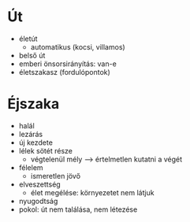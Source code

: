 # Út
- életút
	- automatikus (kocsi, villamos)
- belső út
- emberi önsorsirányítás: van-e
- életszakasz (fordulópontok)
# Éjszaka
- halál
- lezárás
- új kezdete
- lélek sötét része
	- végtelenül mély --> értelmetlen kutatni a végét
- félelem
	- ismeretlen jövő
- elveszettség
	- élet megélése: környezetet nem látjuk
- nyugodtság
- pokol: út nem találása, nem létezése